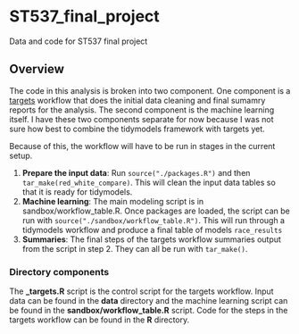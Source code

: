 # ST537_final_project
Data and code for ST537 final project


## Overview
The code in this analysis is broken into two component. One component is a [targets](https://books.ropensci.org/targets/) workflow that does the initial data cleaning and final sumamry reports for the analysis. The second component is the machine learning itself. I have these two components separate for now because I was not sure how best to combine the tidymodels framework with targets yet. 

Because of this, the workflow will have to be run in stages in the current setup. 

1. **Prepare the input data**: Run `source("./packages.R")` and then `tar_make(red_white_compare)`. This will clean the input data tables so that it is ready for tidymodels.  
2. **Machine learning**: The main modeling script is in sandbox/workflow_table.R. Once packages are loaded, the script can be run with `source("./sandbox/workflow_table.R")`. This will run through a tidymodels workflow and produce a final table of models `race_results`
3. **Summaries**: The final steps of the targets workflow summaries output from the script in step 2. They can all be run with `tar_make()`.


### Directory components
The **_targets.R** script is the control script for the targets workflow. Input data can be found in the **data** directory and the machine learning script can be found in the **sandbox/workflow_table.R** script. Code for the steps in the targets workflow can be found in the **R** directory.
